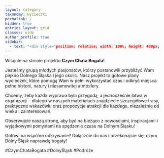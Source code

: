 ```yaml
---
layout: category
taxonomy: wycieczki
permalink: /
hidden: true
entries_layout: grid
classes: wide
author_profile: true
sidebar:
  - text: "<div style="position: relative; width: 100%; height: 400px; overflow: hidden;"><iframe style="position: absolute; top:0; left: 0; bottom: 0; right: 0; width: 100%; height: 100%;" src="https://zrzutka.pl/bwrgsk/widget/13" frameborder="0" scrolling="no"></iframe></div>"
---
```


Witajcie na stronie projektu **Czym Chata Bogata**!

Jesteśmy grupą młodych pasjonatów, którzy postanowili przybliżyć Wam piękno Dolnego Śląska i jego okolic. Nasz projekt to gotowe plany wycieczek, które pomogą Wam w pełni wykorzystać czas i odkryć miejsca pełne historii, natury i niesamowitej atmosfery.

Chcemy, żeby każda wyprawa była przygodą, a jednocześnie łatwa w organizacji – dlatego w naszych materiałach znajdziecie szczegółowe trasy, praktyczne wskazówki oraz propozycje atrakcji dla każdego, niezależnie od wieku i zainteresowań.

Obserwujcie naszą stronę, aby być na bieżąco z nowościami, inspiracjami i wyjątkowymi pomysłami na spędzenie czasu na Dolnym Śląsku!

Gotowi na wspólne odkrywanie? Dołączcie do nas i przekonajcie się, czym Dolny Śląsk naprawdę bogaty!

#CzymChataBogata #DolnyŚląsk #Podróże
